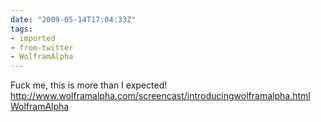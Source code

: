 ```yaml
---
date: "2009-05-14T17:04:33Z"
tags:
- imported
- from-twitter
- WolframAlpha
---
```

Fuck me, this is more than I expected! http://www.wolframalpha.com/screencast/introducingwolframalpha.html [WolframAlpha](/tags/WolframAlpha)
